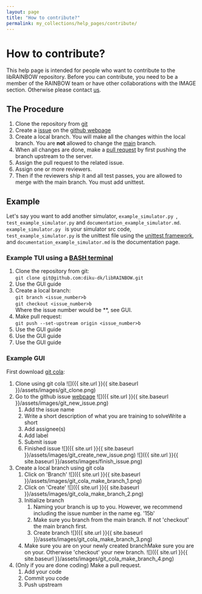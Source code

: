 ```yaml
---
layout: page
title: "How to contribute?"
permalink: my_collections/help_pages/contribute/
---
```

# How to contribute?
This help page is intended for people who want to contribute to the libRAINBOW repository. 
Before you can contribute, you need to be a member of the RAINBOW team or have other 
collaborations with the IMAGE section. Otherwise please contact 
[us](https://di.ku.dk/Ansatte/forskere/?pure=da/persons/566411). 

## The Procedure
1. Clone the repository from [git](https://github.com/diku-dk/libRAINBOW/tree/main)
2. Create a [issue](https://docs.github.com/en/issues) on the [github webpage](https://github.com/diku-dk/libRAINBOW/issues)
3. Create a local branch. You will make all the changes within the local branch. 
You are **not** allowed to change the [main](https://github.com/diku-dk/libRAINBOW/tree/main) branch.
4. When all changes are done, make a [pull request](https://docs.github.com/en/pull-requests/collaborating-with-pull-requests/proposing-changes-to-your-work-with-pull-requests/about-pull-requests) by first pushing the branch upstream to the server. 
5. Assign the pull request to the related issue. 
6. Assign one or more reviewers.
7. Then if the reviewers ship it and all test passes, you are allowed to merge with the main branch. You must
add unittest.

## Example
Let's say you want to add another simulator, ```example_simulator.py ```, ```test_example_simulator.py``` 
and ```documentation_example_simulator.md```. ```example_simulator.py ``` is 
your simulator src code, ```test_example_simulator.py``` is the unittest file using the [unittest framework](https://docs.python.org/3/library/unittest.html), 
and ```documentation_example_simulator.md``` is the documentation page.  

### Example TUI using a [BASH terminal](https://en.wikipedia.org/wiki/Bash_(Unix_shell))
1. Clone the repository from git:\
`git clone git@github.com:diku-dk/libRAINBOW.git`
2. Use the GUI guide
3. Create a local branch:\
`git branch <issue_number>b`\
`git checkout <issue_number>b` \
Where the issue number would be **, see GUI.
4. Make pull request: \
`git push --set-upstream origin <issue_number>b` 
5. Use the GUI guide
6. Use the GUI guide
7. Use the GUI guide

### Example GUI
First download [git cola](https://git-cola.github.io/):
1. Clone using git cola ![]({{ site.url }}{{ site.baseurl }}/assets/images/git_clone.png)
2. Go to the github issue [webpage](https://github.com/diku-dk/libRAINBOW/issues)
    ![]({{ site.url }}{{ site.baseurl }}/assets/images/git_new_issue.png) 
    1. Add the issue name
    2. Write a short description of what you are training to solveWrite a short 
    3. Add assignee(s)
    4. Add label
    5. Submit issue
    6. Finished issue
    ![]({{ site.url }}{{ site.baseurl }}/assets/images/git_create_new_issue.png)
    ![]({{ site.url }}{{ site.baseurl }}/assets/images/finish_issue.png)
3. Create a local branch using git cola
    1. Click on 'Branch'
    ![]({{ site.url }}{{ site.baseurl }}/assets/images/git_cola_make_branch_1.png)
    2. Click on 'Create'
    ![]({{ site.url }}{{ site.baseurl }}/assets/images/git_cola_make_branch_2.png)
    3. Initialize branch 
        1. Naming your branch is up to you. However, we recommend including the issue number in the name eg.
           '15b'  
        2. Make sure you branch from the main branch. If not 'checkout' the main branch first. 
        3. Create branch 
        ![]({{ site.url }}{{ site.baseurl }}/assets/images/git_cola_make_branch_3.png)
    4. Make sure you are on your newly created branchMake sure you are on your. Otherwise 'checkout' your
       new branch. 
    ![]({{ site.url }}{{ site.baseurl }}/assets/images/git_cola_make_branch_4.png)
4. (Only if you are done coding) Make a pull request.
    1. Add your code
    2. Commit you code
    3. Push upstream
 
